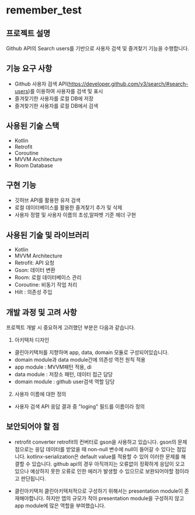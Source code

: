 # remember_test

## 프로젝트 설명
Github API의 Search users를 기반으로 사용자 검색 및 즐겨찾기 기능을 수행합니다.

## 기능 요구 사항
 - Github 사용자 검색 API(https://developer.github.com/v3/search/#search-users)를
이용하여 사용자를 검색 및 표시
- 즐겨찾기한 사용자를 로컬 DB에 저장
- 즐겨찾기한 사용자를 로컬 DB에서 검색

## 사용된 기술 스택
 - Kotlin
 - Retrofit
 - Coroutine
 - MVVM Architecture
 - Room Database

## 구현 기능
 - 깃허브 API를 활용한 유저 검색
 - 로컬 데이터베이스를 활용한 즐겨찾기 추가 및 삭제
 - 사용자 정렬 및 사용자 이름의 초성,알파벳 기준 헤더 구현

## 사용된 기술 및 라이브러리
 - Kotlin
 - MVVM Architecture
 - Retrofit: API 요청
 - Gson: 데이터 변환
 - Room: 로컬 데이터베이스 관리
 - Coroutine: 비동기 작업 처리
 - Hilt : 의존성 주입

## 개발 과정 및 고려 사항
프로젝트 개발 시 중요하게 고려했던 부분은 다음과 같습니다.
1. 아키텍처 디자인
 - 클린아키택처를 지향하며 app, data, domain 모듈로 구성되어있습니다.
 - domain module과 data module간에 의존성 역전 원칙 적용
 - app module : MVVM패턴 적용, di
 - data module : 저장소 패턴, 데이터 접근 담당
 - domain module : github user검색 역할 담당

2. 사용자 이름에 대한 정의
 - 사용자 검색 API 응답 결과 중 "loging" 필드를 이름이라 정의

## 보안되어야 할 점
 - retrofit converter
 retrofit의 컨버터로 gson을 사용하고 있습니다. gson의 문제점으로는 응답 데이터를 받았을 때 non-null 변수에 null이 들어갈 수 있다는 점입니다.
 kotlinx-serialization은 default value를 적용할 수 있어 이러한 문제를 해결할 수 있습니다.
 github api의 경우 아직까지는 오류없이 정확하게 응답이 오고 있으나 예상하지 못한 오류로 인한 에러가 발생할 수 있으므로 보완되어야할 점이라고 판단됩니다.

- 클린아키택처
클린아키텍처적으로 구성하기 위해서는 presentation module이 존재해야합니다. 하지만 앱의 규모가 작아 presentation module을 구성하지 않고 app module에 많은 역할을 부여했습니다.
